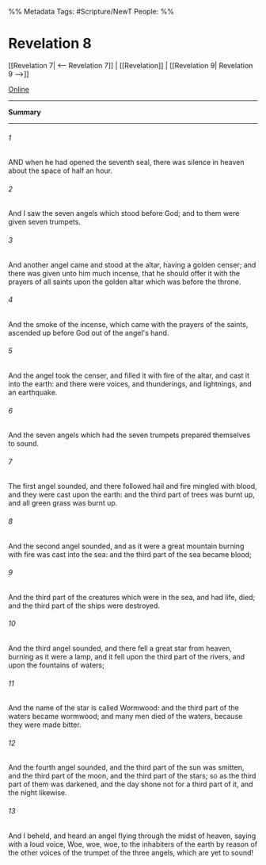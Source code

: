 %% Metadata
Tags: #Scripture/NewT
People: 
%%
# Revelation 8
[[Revelation 7| <-- Revelation 7]] | [[Revelation]] | [[Revelation 9| Revelation 9 -->]]

[Online](https://churchofjesuschrist.org/study/scriptures/nt/rev/8?lang=eng)

---
__Summary__



---
###### 1
AND when he had opened the seventh seal, there was silence in heaven about the space of half an hour.
###### 2
And I saw the seven angels which stood before God; and to them were given seven trumpets.
###### 3
And another angel came and stood at the altar, having a golden censer; and there was given unto him much incense, that he should offer it with the prayers of all saints upon the golden altar which was before the throne.
###### 4
And the smoke of the incense, which came with the prayers of the saints, ascended up before God out of the angel's hand.
###### 5
And the angel took the censer, and filled it with fire of the altar, and cast it into the earth: and there were voices, and thunderings, and lightnings, and an earthquake.
###### 6
And the seven angels which had the seven trumpets prepared themselves to sound.
###### 7
The first angel sounded, and there followed hail and fire mingled with blood, and they were cast upon the earth: and the third part of trees was burnt up, and all green grass was burnt up.
###### 8
And the second angel sounded, and as it were a great mountain burning with fire was cast into the sea: and the third part of the sea became blood;
###### 9
And the third part of the creatures which were in the sea, and had life, died; and the third part of the ships were destroyed.
###### 10
And the third angel sounded, and there fell a great star from heaven, burning as it were a lamp, and it fell upon the third part of the rivers, and upon the fountains of waters;
###### 11
And the name of the star is called Wormwood: and the third part of the waters became wormwood; and many men died of the waters, because they were made bitter.
###### 12
And the fourth angel sounded, and the third part of the sun was smitten, and the third part of the moon, and the third part of the stars; so as the third part of them was darkened, and the day shone not for a third part of it, and the night likewise.
###### 13
And I beheld, and heard an angel flying through the midst of heaven, saying with a loud voice, Woe, woe, woe, to the inhabiters of the earth by reason of the other voices of the trumpet of the three angels, which are yet to sound!



